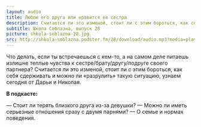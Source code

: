 ```yaml
---
layout: audio
title: Люблю его друга или нравится ее сестра
description: Считается ли это изменой, стоит ли с этим бороться, как себя сдерживать и можно ли «разрулить» такую ситуацию?
subtitle: Школа Соблазна, выпуск 28
picture: shkola-soblazna-28.jpg
src: http://shkola-soblazna.podster.fm/28/download/audio.mp3?media=player
---
```


Что делать, если ты встречаешься с кем-то, а на самом деле питаешь излишне теплые чувства к сестре/брату/другу/подруге своего партнера? Считается ли это изменой, стоит ли с этим бороться, как себя сдерживать и можно ли «разрулить» такую ситуацию, узнаем сегодня от Дарьи и Николая.

**В подкасте:**

— Стоит ли терять близкого друга из-за девушки?
— Можно ли иметь серьезные отношения сразу с двумя парнями?
— О семье и нормах поведения.
